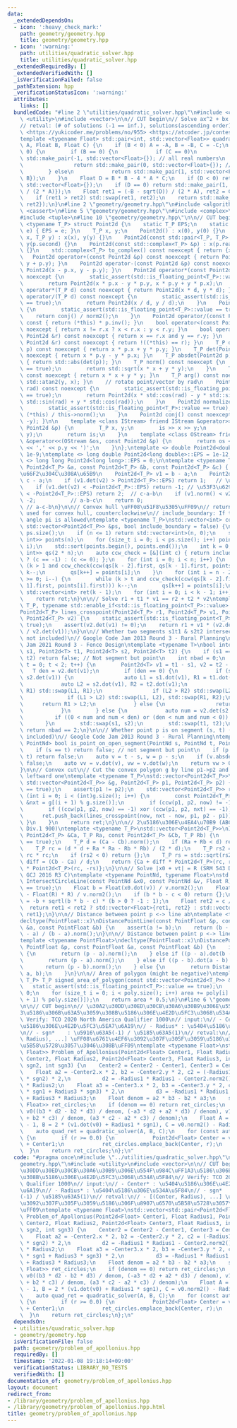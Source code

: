 ```yaml
---
data:
  _extendedDependsOn:
  - icon: ':heavy_check_mark:'
    path: geometry/geometry.hpp
    title: geometry/geometry.hpp
  - icon: ':warning:'
    path: utilities/quadratic_solver.hpp
    title: utilities/quadratic_solver.hpp
  _extendedRequiredBy: []
  _extendedVerifiedWith: []
  _isVerificationFailed: false
  _pathExtension: hpp
  _verificationStatusIcon: ':warning:'
  attributes:
    links: []
  bundledCode: "#line 2 \"utilities/quadratic_solver.hpp\"\n#include <cmath>\n#include\
    \ <utility>\n#include <vector>\n\n// CUT begin\n// Solve ax^2 + bx + c = 0.\n\
    // retval: (# of solutions (-1 == inf.), solutions(ascending order))\n// Verify:\
    \ <https://yukicoder.me/problems/no/955> <https://atcoder.jp/contests/tricky/tasks/tricky_2>\n\
    template <typename Float> std::pair<int, std::vector<Float>> quadratic_solver(Float\
    \ A, Float B, Float C) {\n    if (B < 0) A = -A, B = -B, C = -C;\n    if (A ==\
    \ 0) {\n        if (B == 0) {\n            if (C == 0)\n                return\
    \ std::make_pair(-1, std::vector<Float>{}); // all real numbers\n            else\n\
    \                return std::make_pair(0, std::vector<Float>{}); // no solution\n\
    \        } else\n            return std::make_pair(1, std::vector<Float>{-C /\
    \ B});\n    }\n    Float D = B * B - 4 * A * C;\n    if (D < 0) return std::make_pair(0,\
    \ std::vector<Float>{});\n    if (D == 0) return std::make_pair(1, std::vector<Float>{-B\
    \ / (2 * A)});\n    Float ret1 = (-B - sqrt(D)) / (2 * A), ret2 = C / A / ret1;\n\
    \    if (ret1 > ret2) std::swap(ret1, ret2);\n    return std::make_pair(2, std::vector<Float>{ret1,\
    \ ret2});\n}\n#line 2 \"geometry/geometry.hpp\"\n#include <algorithm>\n#include\
    \ <cassert>\n#line 5 \"geometry/geometry.hpp\"\n#include <complex>\n#include <iostream>\n\
    #include <tuple>\n#line 10 \"geometry/geometry.hpp\"\n\n// CUT begin\ntemplate\
    \ <typename T_P> struct Point2d {\n    static T_P EPS;\n    static void set_eps(T_P\
    \ e) { EPS = e; }\n    T_P x, y;\n    Point2d() : x(0), y(0) {}\n    Point2d(T_P\
    \ x, T_P y) : x(x), y(y) {}\n    Point2d(const std::pair<T_P, T_P> &p) : x(p.first),\
    \ y(p.second) {}\n    Point2d(const std::complex<T_P> &p) : x(p.real()), y(p.imag())\
    \ {}\n    std::complex<T_P> to_complex() const noexcept { return {x, y}; }\n \
    \   Point2d operator+(const Point2d &p) const noexcept { return Point2d(x + p.x,\
    \ y + p.y); }\n    Point2d operator-(const Point2d &p) const noexcept { return\
    \ Point2d(x - p.x, y - p.y); }\n    Point2d operator*(const Point2d &p) const\
    \ noexcept {\n        static_assert(std::is_floating_point<T_P>::value == true);\n\
    \        return Point2d(x * p.x - y * p.y, x * p.y + y * p.x);\n    }\n    Point2d\
    \ operator*(T_P d) const noexcept { return Point2d(x * d, y * d); }\n    Point2d\
    \ operator/(T_P d) const noexcept {\n        static_assert(std::is_floating_point<T_P>::value\
    \ == true);\n        return Point2d(x / d, y / d);\n    }\n    Point2d inv() const\
    \ {\n        static_assert(std::is_floating_point<T_P>::value == true);\n    \
    \    return conj() / norm2();\n    }\n    Point2d operator/(const Point2d &p)\
    \ const { return (*this) * p.inv(); }\n    bool operator<(const Point2d &r) const\
    \ noexcept { return x != r.x ? x < r.x : y < r.y; }\n    bool operator==(const\
    \ Point2d &r) const noexcept { return x == r.x and y == r.y; }\n    bool operator!=(const\
    \ Point2d &r) const noexcept { return !((*this) == r); }\n    T_P dot(Point2d\
    \ p) const noexcept { return x * p.x + y * p.y; }\n    T_P det(Point2d p) const\
    \ noexcept { return x * p.y - y * p.x; }\n    T_P absdet(Point2d p) const noexcept\
    \ { return std::abs(det(p)); }\n    T_P norm() const noexcept {\n        static_assert(std::is_floating_point<T_P>::value\
    \ == true);\n        return std::sqrt(x * x + y * y);\n    }\n    T_P norm2()\
    \ const noexcept { return x * x + y * y; }\n    T_P arg() const noexcept { return\
    \ std::atan2(y, x); }\n    // rotate point/vector by rad\n    Point2d rotate(T_P\
    \ rad) const noexcept {\n        static_assert(std::is_floating_point<T_P>::value\
    \ == true);\n        return Point2d(x * std::cos(rad) - y * std::sin(rad), x *\
    \ std::sin(rad) + y * std::cos(rad));\n    }\n    Point2d normalized() const {\n\
    \        static_assert(std::is_floating_point<T_P>::value == true);\n        return\
    \ (*this) / this->norm();\n    }\n    Point2d conj() const noexcept { return Point2d(x,\
    \ -y); }\n\n    template <class IStream> friend IStream &operator>>(IStream &is,\
    \ Point2d &p) {\n        T_P x, y;\n        is >> x >> y;\n        p = Point2d(x,\
    \ y);\n        return is;\n    }\n    template <class OStream> friend OStream\
    \ &operator<<(OStream &os, const Point2d &p) {\n        return os << '(' << p.x\
    \ << ',' << p.y << ')';\n    }\n};\ntemplate <> double Point2d<double>::EPS =\
    \ 1e-9;\ntemplate <> long double Point2d<long double>::EPS = 1e-12;\ntemplate\
    \ <> long long Point2d<long long>::EPS = 0;\n\ntemplate <typename T_P>\nint ccw(const\
    \ Point2d<T_P> &a, const Point2d<T_P> &b, const Point2d<T_P> &c) { // a->b->c\u306E\
    \u66F2\u304C\u308A\u65B9\n    Point2d<T_P> v1 = b - a;\n    Point2d<T_P> v2 =\
    \ c - a;\n    if (v1.det(v2) > Point2d<T_P>::EPS) return 1;   // \u5DE6\u6298\n\
    \    if (v1.det(v2) < -Point2d<T_P>::EPS) return -1; // \u53F3\u6298\n    if (v1.dot(v2)\
    \ < -Point2d<T_P>::EPS) return 2;  // c-a-b\n    if (v1.norm() < v2.norm()) return\
    \ -2;           // a-b-c\n    return 0;                                      \
    \ // a-c-b\n}\n\n// Convex hull \uFF08\u51F8\u5305\uFF09\n// return: IDs of vertices\
    \ used for convex hull, counterclockwise\n// include_boundary: If true, interior\
    \ angle pi is allowed\ntemplate <typename T_P>\nstd::vector<int> convex_hull(const\
    \ std::vector<Point2d<T_P>> &ps, bool include_boundary = false) {\n    int n =\
    \ ps.size();\n    if (n <= 1) return std::vector<int>(n, 0);\n    std::vector<std::pair<Point2d<T_P>,\
    \ int>> points(n);\n    for (size_t i = 0; i < ps.size(); i++) points[i] = std::make_pair(ps[i],\
    \ i);\n    std::sort(points.begin(), points.end());\n    int k = 0;\n    std::vector<std::pair<Point2d<T_P>,\
    \ int>> qs(2 * n);\n    auto ccw_check = [&](int c) { return include_boundary\
    \ ? (c == -1) : (c <= 0); };\n    for (int i = 0; i < n; i++) {\n        while\
    \ (k > 1 and ccw_check(ccw(qs[k - 2].first, qs[k - 1].first, points[i].first)))\
    \ k--;\n        qs[k++] = points[i];\n    }\n    for (int i = n - 2, t = k; i\
    \ >= 0; i--) {\n        while (k > t and ccw_check(ccw(qs[k - 2].first, qs[k -\
    \ 1].first, points[i].first))) k--;\n        qs[k++] = points[i];\n    }\n   \
    \ std::vector<int> ret(k - 1);\n    for (int i = 0; i < k - 1; i++) ret[i] = qs[i].second;\n\
    \    return ret;\n}\n\n// Solve r1 + t1 * v1 == r2 + t2 * v2\ntemplate <typename\
    \ T_P, typename std::enable_if<std::is_floating_point<T_P>::value>::type * = nullptr>\n\
    Point2d<T_P> lines_crosspoint(Point2d<T_P> r1, Point2d<T_P> v1, Point2d<T_P> r2,\
    \ Point2d<T_P> v2) {\n    static_assert(std::is_floating_point<T_P>::value ==\
    \ true);\n    assert(v2.det(v1) != 0);\n    return r1 + v1 * (v2.det(r2 - r1)\
    \ / v2.det(v1));\n}\n\n// Whether two segments s1t1 & s2t2 intersect or not (endpoints\
    \ not included)\n// Google Code Jam 2013 Round 3 - Rural Planning\n// Google Code\
    \ Jam 2021 Round 3 - Fence Design\ntemplate <typename T>\nbool intersect_open_segments(Point2d<T>\
    \ s1, Point2d<T> t1, Point2d<T> s2, Point2d<T> t2) {\n    if (s1 == t1 or s2 ==\
    \ t2) return false; // Not segment but point\n    int nbad = 0;\n    for (int\
    \ t = 0; t < 2; t++) {\n        Point2d<T> v1 = t1 - s1, v2 = t2 - s2;\n     \
    \   T den = v2.det(v1);\n        if (den == 0) {\n            if (s1.det(v1) ==\
    \ s2.det(v1)) {\n                auto L1 = s1.dot(v1), R1 = t1.dot(v1);\n    \
    \            auto L2 = s2.dot(v1), R2 = t2.dot(v1);\n                if (L1 >\
    \ R1) std::swap(L1, R1);\n                if (L2 > R2) std::swap(L2, R2);\n  \
    \              if (L1 > L2) std::swap(L1, L2), std::swap(R1, R2);\n          \
    \      return R1 > L2;\n            } else {\n                return false;\n\
    \            }\n        } else {\n            auto num = v2.det(s2 - s1);\n  \
    \          if ((0 < num and num < den) or (den < num and num < 0)) nbad++;\n \
    \       }\n        std::swap(s1, s2);\n        std::swap(t1, t2);\n    }\n   \
    \ return nbad == 2;\n}\n\n// Whether point p is on segment (s, t) (endpoints not\
    \ included)\n// Google Code Jam 2013 Round 3 - Rural Planning\ntemplate <typename\
    \ PointNd> bool is_point_on_open_segment(PointNd s, PointNd t, PointNd p) {\n\
    \    if (s == t) return false; // not segment but point\n    if (p == s or p ==\
    \ t) return false;\n    auto v = t - s, w = p - s;\n    if (v.absdet(w)) return\
    \ false;\n    auto vv = v.dot(v), vw = v.dot(w);\n    return vw > 0 and vw < vv;\n\
    }\n\n// Convex cut\n// Cut the convex polygon g by line p1->p2 and return the\
    \ leftward one\ntemplate <typename T_P>\nstd::vector<Point2d<T_P>>\nconvex_cut(const\
    \ std::vector<Point2d<T_P>> &g, Point2d<T_P> p1, Point2d<T_P> p2) {\n    static_assert(std::is_floating_point<T_P>::value\
    \ == true);\n    assert(p1 != p2);\n    std::vector<Point2d<T_P>> ret;\n    for\
    \ (int i = 0; i < (int)g.size(); i++) {\n        const Point2d<T_P> &now = g[i],\
    \ &nxt = g[(i + 1) % g.size()];\n        if (ccw(p1, p2, now) != -1) ret.push_back(now);\n\
    \        if ((ccw(p1, p2, now) == -1) xor (ccw(p1, p2, nxt) == -1)) {\n      \
    \      ret.push_back(lines_crosspoint(now, nxt - now, p1, p2 - p1));\n       \
    \ }\n    }\n    return ret;\n}\n\n// 2\u5186\u306E\u4EA4\u70B9 (ABC157F, SRM 559\
    \ Div.1 900)\ntemplate <typename T_P>\nstd::vector<Point2d<T_P>>\nIntersectTwoCircles(const\
    \ Point2d<T_P> &Ca, T_P Ra, const Point2d<T_P> &Cb, T_P Rb) {\n    static_assert(std::is_floating_point<T_P>::value\
    \ == true);\n    T_P d = (Ca - Cb).norm();\n    if (Ra + Rb < d) return {};\n\
    \    T_P rc = (d * d + Ra * Ra - Rb * Rb) / (2 * d);\n    T_P rs2 = Ra * Ra -\
    \ rc * rc;\n    if (rs2 < 0) return {};\n    T_P rs = std::sqrt(rs2);\n    Point2d<T_P>\
    \ diff = (Cb - Ca) / d;\n    return {Ca + diff * Point2d<T_P>(rc, rs), Ca + diff\
    \ * Point2d<T_P>(rc, -rs)};\n}\n\n// Solve |x0 + vt| = R (SRM 543 Div.1 1000,\
    \ GCJ 2016 R3 C)\ntemplate <typename PointNd, typename Float>\nstd::vector<Float>\
    \ IntersectCircleLine(const PointNd &x0, const PointNd &v, Float R) {\n    static_assert(std::is_floating_point<Float>::value\
    \ == true);\n    Float b = Float(x0.dot(v)) / v.norm2();\n    Float c = Float(x0.norm2()\
    \ - Float(R) * R) / v.norm2();\n    if (b * b - c < 0) return {};\n    Float ret1\
    \ = -b + sqrtl(b * b - c) * (b > 0 ? -1 : 1);\n    Float ret2 = c / ret1;\n  \
    \  return ret1 < ret2 ? std::vector<Float>{ret1, ret2} : std::vector<Float>{ret2,\
    \ ret1};\n}\n\n// Distance between point p <-> line ab\ntemplate <typename PointFloat>\n\
    decltype(PointFloat::x)\nDistancePointLine(const PointFloat &p, const PointFloat\
    \ &a, const PointFloat &b) {\n    assert(a != b);\n    return (b - a).absdet(p\
    \ - a) / (b - a).norm();\n}\n\n// Distance between point p <-> line segment ab\n\
    template <typename PointFloat>\ndecltype(PointFloat::x)\nDistancePointSegment(const\
    \ PointFloat &p, const PointFloat &a, const PointFloat &b) {\n    if (a == b)\
    \ {\n        return (p - a).norm();\n    } else if ((p - a).dot(b - a) <= 0) {\n\
    \        return (p - a).norm();\n    } else if ((p - b).dot(a - b) <= 0) {\n \
    \       return (p - b).norm();\n    } else {\n        return DistancePointLine<PointFloat>(p,\
    \ a, b);\n    }\n}\n\n// Area of polygon (might be negative)\ntemplate <typename\
    \ T_P> T_P signed_area_of_polygon(const std::vector<Point2d<T_P>> &poly) {\n \
    \   static_assert(std::is_floating_point<T_P>::value == true);\n    T_P area =\
    \ 0;\n    for (size_t i = 0; i < poly.size(); i++) area += poly[i].det(poly[(i\
    \ + 1) % poly.size()]);\n    return area * 0.5;\n}\n#line 6 \"geometry/problem_of_apollonius.hpp\"\
    \n\n// CUT begin\n// \u30A2\u30DD\u30ED\u30CB\u30A6\u30B9\u306E\u554F\u984C\uFF1A\
    3\u5186\u306B\u63A5\u3059\u308B\u5186\u306E\u4E2D\u5FC3\u3068\u534A\u5F84\n//\
    \ Verify: TCO 2020 North America Qualifier 1000\n// input:\n// - Center* : \u5404\
    \u5186\u306E\u4E2D\u5FC3\u5EA7\u6A19\n// - Radius* : \u5404\u5186\u306E\u534A\u5F84\
    \n// - sgn*    : \u5916\u63A5(-1) / \u5185\u63A5(1)\n// retval:\n// - [(Center,\
    \ Radius), ...] \uFF08\u6761\u4EF6\u3092\u307F\u305F\u3059\u5186\u306F\u8907\u6570\
    \u5B58\u5728\u3057\u3046\u308B\uFF09\ntemplate <typename Float>\nstd::vector<std::pair<Point2d<Float>,\
    \ Float>> Problem_of_Apollonius(Point2d<Float> Center1, Float Radius1, Point2d<Float>\
    \ Center2, Float Radius2, Point2d<Float> Center3, Float Radius3, int sgn1, int\
    \ sgn2, int sgn3) {\n    Center2 = Center2 - Center1, Center3 = Center3 - Center1;\n\
    \    Float a2 = -Center2.x * 2, b2 = -Center2.y * 2, c2 = (-Radius1 * sgn1 + Radius2\
    \ * sgn2) * 2,\n          d2 = -Radius1 * Radius1 - Center2.norm2() + Radius2\
    \ * Radius2;\n    Float a3 = -Center3.x * 2, b3 = -Center3.y * 2, c3 = (-Radius1\
    \ * sgn1 + Radius3 * sgn3) * 2,\n          d3 = -Radius1 * Radius1 - Center3.norm2()\
    \ + Radius3 * Radius3;\n    Float denom = a2 * b3 - b2 * a3;\n    std::vector<std::pair<Point2d<Float>,\
    \ Float>> ret_circles;\n    if (denom == 0) return ret_circles;\n    Point2d<Float>\
    \ v0((b3 * d2 - b2 * d3) / denom, (-a3 * d2 + a2 * d3) / denom), v1((-b3 * c2\
    \ + b2 * c3) / denom, (a3 * c2 - a2 * c3) / denom);\n    Float A = v1.norm2()\
    \ - 1, B = 2 * (v1.dot(v0) + Radius1 * sgn1), C = v0.norm2() - Radius1 * Radius1;\n\
    \    auto quad_ret = quadratic_solver(A, B, C);\n    for (const auto r : quad_ret.second)\
    \ {\n        if (r >= 0.0) {\n            Point2d<Float> Center = v0 + v1 * r\
    \ + Center1;\n            ret_circles.emplace_back(Center, r);\n        }\n  \
    \  }\n    return ret_circles;\n};\n"
  code: "#pragma once\n#include \"../utilities/quadratic_solver.hpp\"\n#include \"\
    geometry.hpp\"\n#include <utility>\n#include <vector>\n\n// CUT begin\n// \u30A2\
    \u30DD\u30ED\u30CB\u30A6\u30B9\u306E\u554F\u984C\uFF1A3\u5186\u306B\u63A5\u3059\
    \u308B\u5186\u306E\u4E2D\u5FC3\u3068\u534A\u5F84\n// Verify: TCO 2020 North America\
    \ Qualifier 1000\n// input:\n// - Center* : \u5404\u5186\u306E\u4E2D\u5FC3\u5EA7\
    \u6A19\n// - Radius* : \u5404\u5186\u306E\u534A\u5F84\n// - sgn*    : \u5916\u63A5\
    (-1) / \u5185\u63A5(1)\n// retval:\n// - [(Center, Radius), ...] \uFF08\u6761\u4EF6\
    \u3092\u307F\u305F\u3059\u5186\u306F\u8907\u6570\u5B58\u5728\u3057\u3046\u308B\
    \uFF09\ntemplate <typename Float>\nstd::vector<std::pair<Point2d<Float>, Float>>\
    \ Problem_of_Apollonius(Point2d<Float> Center1, Float Radius1, Point2d<Float>\
    \ Center2, Float Radius2, Point2d<Float> Center3, Float Radius3, int sgn1, int\
    \ sgn2, int sgn3) {\n    Center2 = Center2 - Center1, Center3 = Center3 - Center1;\n\
    \    Float a2 = -Center2.x * 2, b2 = -Center2.y * 2, c2 = (-Radius1 * sgn1 + Radius2\
    \ * sgn2) * 2,\n          d2 = -Radius1 * Radius1 - Center2.norm2() + Radius2\
    \ * Radius2;\n    Float a3 = -Center3.x * 2, b3 = -Center3.y * 2, c3 = (-Radius1\
    \ * sgn1 + Radius3 * sgn3) * 2,\n          d3 = -Radius1 * Radius1 - Center3.norm2()\
    \ + Radius3 * Radius3;\n    Float denom = a2 * b3 - b2 * a3;\n    std::vector<std::pair<Point2d<Float>,\
    \ Float>> ret_circles;\n    if (denom == 0) return ret_circles;\n    Point2d<Float>\
    \ v0((b3 * d2 - b2 * d3) / denom, (-a3 * d2 + a2 * d3) / denom), v1((-b3 * c2\
    \ + b2 * c3) / denom, (a3 * c2 - a2 * c3) / denom);\n    Float A = v1.norm2()\
    \ - 1, B = 2 * (v1.dot(v0) + Radius1 * sgn1), C = v0.norm2() - Radius1 * Radius1;\n\
    \    auto quad_ret = quadratic_solver(A, B, C);\n    for (const auto r : quad_ret.second)\
    \ {\n        if (r >= 0.0) {\n            Point2d<Float> Center = v0 + v1 * r\
    \ + Center1;\n            ret_circles.emplace_back(Center, r);\n        }\n  \
    \  }\n    return ret_circles;\n};\n"
  dependsOn:
  - utilities/quadratic_solver.hpp
  - geometry/geometry.hpp
  isVerificationFile: false
  path: geometry/problem_of_apollonius.hpp
  requiredBy: []
  timestamp: '2022-01-08 19:18:14+09:00'
  verificationStatus: LIBRARY_NO_TESTS
  verifiedWith: []
documentation_of: geometry/problem_of_apollonius.hpp
layout: document
redirect_from:
- /library/geometry/problem_of_apollonius.hpp
- /library/geometry/problem_of_apollonius.hpp.html
title: geometry/problem_of_apollonius.hpp
---
```

